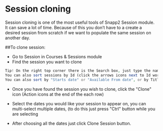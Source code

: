 # Session cloning

Session cloning is one of the most useful tools of Snapp2 Session module. It can save a lot of time. Because of this you don’t have to a create a desired session from scratch
if we want to populate the same session on another day. 

##To clone session:
* Go to Session in Courses & Sessions module
* Find the session you want to clone


```php
Tip! On the right top corner there is the Search box, just type the name of the session you are looking for. 
You can also sort sessions by Id (click the arrows icons next to Id word) this way you can see the sessions recently added.
You can also sort by "Starts date" or "Available From date", or by Title that will help you to find your session faster. 
```

* Once you have found the session you wish to clone, click the "Clone" icon (Action icons at the end of the each row) 

* Select the dates you would like your session to appear on, you can multi-select multiple dates, (to do this just press "Ctrl" button while you are selecting

* After choosing all the dates just click Clone Session button. 
